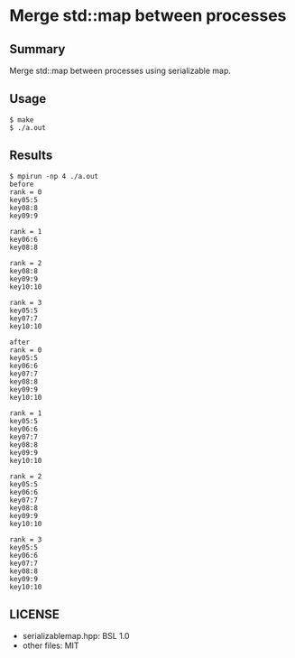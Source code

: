 # Merge std::map between processes

## Summary

Merge std::map between processes using serializable map.

## Usage

    $ make
    $ ./a.out

## Results

```
$ mpirun -np 4 ./a.out
before
rank = 0
key05:5
key08:8
key09:9

rank = 1
key06:6
key08:8

rank = 2
key08:8
key09:9
key10:10

rank = 3
key05:5
key07:7
key10:10

after
rank = 0
key05:5
key06:6
key07:7
key08:8
key09:9
key10:10

rank = 1
key05:5
key06:6
key07:7
key08:8
key09:9
key10:10

rank = 2
key05:5
key06:6
key07:7
key08:8
key09:9
key10:10

rank = 3
key05:5
key06:6
key07:7
key08:8
key09:9
key10:10
```

## LICENSE

* serializablemap.hpp:  BSL 1.0
* other files: MIT 
